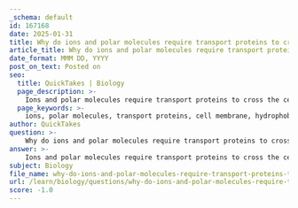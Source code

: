 ```yaml
---
_schema: default
id: 167168
date: 2025-01-31
title: Why do ions and polar molecules require transport proteins to cross the cell membrane?
article_title: Why do ions and polar molecules require transport proteins to cross the cell membrane?
date_format: MMM DD, YYYY
post_on_text: Posted on
seo:
  title: QuickTakes | Biology
  page_description: >-
    Ions and polar molecules require transport proteins to cross the cell membrane due to the hydrophobic nature of the lipid bilayer, which creates a selective permeability that necessitates specialized proteins for facilitated and active transport.
  page_keywords: >-
    ions, polar molecules, transport proteins, cell membrane, hydrophobic barrier, selective permeability, channel proteins, carrier proteins, pumps, facilitated diffusion, active transport, Na+-K+ pump, cellular homeostasis
author: QuickTakes
question: >-
    Why do ions and polar molecules require transport proteins to cross the cell membrane?
answer: >-
    Ions and polar molecules require transport proteins to cross the cell membrane primarily due to the hydrophobic nature of the lipid bilayer that forms the membrane. Here are the key reasons why these proteins are necessary:\n\n### 1. **Hydrophobic Barrier**\nThe cell membrane is composed of a lipid bilayer, which is hydrophobic (water-repelling) in nature. Ions and polar molecules are hydrophilic (water-attracting) and cannot easily diffuse through this hydrophobic barrier. Transport proteins facilitate their movement across the membrane.\n\n### 2. **Selective Permeability**\nThe cell membrane exhibits selective permeability, allowing certain substances to pass while restricting others. Transport proteins provide a selective mechanism for the movement of ions and polar molecules, ensuring that essential substances can enter or exit the cell while maintaining the integrity of the cellular environment.\n\n### 3. **Types of Transport Proteins**\nTransport proteins can be categorized into several types, each serving distinct functions:\n\n- **Channel Proteins**: These proteins form hydrophilic channels that allow specific ions and polar molecules to pass through the membrane. They can be open or gated, meaning they can open in response to specific signals.\n\n- **Carrier Proteins**: These proteins bind to specific substances and undergo conformational changes to transport the substance across the membrane. This process can occur via facilitated diffusion (passive transport) or active transport.\n\n- **Pumps**: These are specialized carrier proteins that require energy (usually from ATP) to move substances against their concentration gradient. An example is the Na+-K+ pump, which is crucial for maintaining cellular homeostasis by transporting sodium ions out of the cell and potassium ions into the cell.\n\n### 4. **Facilitated Diffusion and Active Transport**\n- **Facilitated Diffusion**: This is a passive transport process where ions and polar molecules move down their concentration gradient through transport proteins without the expenditure of energy. For example, glucose enters cells via facilitated diffusion through specific carrier proteins.\n\n- **Active Transport**: This process requires energy to move ions and polar molecules against their concentration gradient. The Na+-K+ pump is a prime example, using ATP to transport sodium ions out of the cell and potassium ions into the cell.\n\n### Conclusion\nIn summary, transport proteins are essential for the movement of ions and polar molecules across the cell membrane due to the hydrophobic nature of the lipid bilayer, the selective permeability of the membrane, and the need for specialized mechanisms to facilitate both passive and active transport processes.
subject: Biology
file_name: why-do-ions-and-polar-molecules-require-transport-proteins-to-cross-the-cell-membrane.md
url: /learn/biology/questions/why-do-ions-and-polar-molecules-require-transport-proteins-to-cross-the-cell-membrane
score: -1.0
---
```


&nbsp;